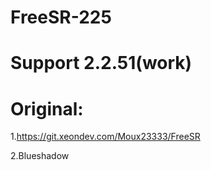 # FreeSR-225

# Support 2.2.51(work)

# Original:
1.https://git.xeondev.com/Moux23333/FreeSR

2.Blueshadow
